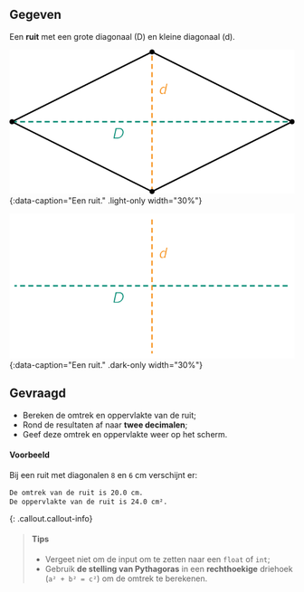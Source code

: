 ## Gegeven

Een **ruit** met een grote diagonaal (D) en kleine diagonaal (d).

![Een ruit.](media/image.png "Een ruit."){:data-caption="Een ruit." .light-only width="30%"}

![Een ruit.](media/image_dark.png "Een ruit."){:data-caption="Een ruit." .dark-only width="30%"}


## Gevraagd

- Bereken de omtrek en oppervlakte van de ruit;
- Rond de resultaten af naar **twee decimalen**; 
- Geef deze omtrek en oppervlakte weer op het scherm.

#### Voorbeeld

Bij een ruit met diagonalen `8` en `6` cm verschijnt er:

```
De omtrek van de ruit is 20.0 cm.
De oppervlakte van de ruit is 24.0 cm².
```

{: .callout.callout-info}
>#### Tips
> - Vergeet niet om de input om te zetten naar een `float` of `int`;
> - Gebruik **de stelling van Pythagoras** in een **rechthoekige** driehoek (`a² + b² = c²`) om de omtrek te berekenen.
